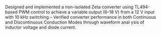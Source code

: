 Designed and implemented a non-isolated Zeta converter using TL494-based PWM control to achieve a variable
 output (6–18 V) from a 12 V input with 10 kHz switching.– Verified converter performance in both Continuous and Discontinuous Conduction Modes through waveform anal
ysis of inductor voltage and diode current.
